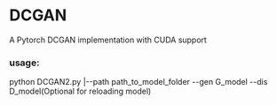 # DCGAN
A Pytorch DCGAN implementation with CUDA support 

### usage: 
python DCGAN2.py |--path path_to_model_folder --gen G_model --dis D_model(Optional for reloading model)
